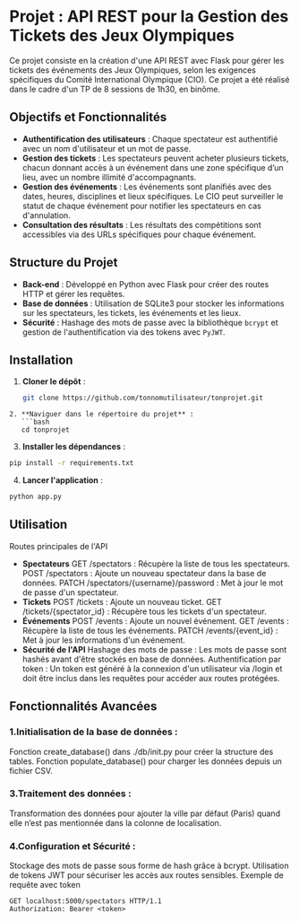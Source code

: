 # Projet : API REST pour la Gestion des Tickets des Jeux Olympiques

Ce projet consiste en la création d'une API REST avec Flask pour gérer les tickets des événements des Jeux Olympiques, selon les exigences spécifiques du Comité International Olympique (CIO). Ce projet a été réalisé dans le cadre d'un TP de 8 sessions de 1h30, en binôme.

## Objectifs et Fonctionnalités

- **Authentification des utilisateurs** : Chaque spectateur est authentifié avec un nom d'utilisateur et un mot de passe.
- **Gestion des tickets** : Les spectateurs peuvent acheter plusieurs tickets, chacun donnant accès à un événement dans une zone spécifique d’un lieu, avec un nombre illimité d'accompagnants.
- **Gestion des événements** : Les événements sont planifiés avec des dates, heures, disciplines et lieux spécifiques. Le CIO peut surveiller le statut de chaque événement pour notifier les spectateurs en cas d'annulation.
- **Consultation des résultats** : Les résultats des compétitions sont accessibles via des URLs spécifiques pour chaque événement.

## Structure du Projet

- **Back-end** : Développé en Python avec Flask pour créer des routes HTTP et gérer les requêtes.
- **Base de données** : Utilisation de SQLite3 pour stocker les informations sur les spectateurs, les tickets, les événements et les lieux.
- **Sécurité** : Hashage des mots de passe avec la bibliothèque `bcrypt` et gestion de l'authentification via des tokens avec `PyJWT`.

## Installation

1. **Cloner le dépôt** :
   ```bash
   git clone https://github.com/tonnomutilisateur/tonprojet.git
```
2. **Naviguer dans le répertoire du projet** :
   ```bash
   cd tonprojet
```
3. **Installer les dépendances** :
```bash
pip install -r requirements.txt
```
4. **Lancer l'application** :
```bash
python app.py
```

## Utilisation

Routes principales de l'API
- **Spectateurs**
GET /spectators : Récupère la liste de tous les spectateurs.
POST /spectators : Ajoute un nouveau spectateur dans la base de données.
PATCH /spectators/{username}/password : Met à jour le mot de passe d'un spectateur.
- **Tickets**
POST /tickets : Ajoute un nouveau ticket.
GET /tickets/{spectator_id} : Récupère tous les tickets d'un spectateur.
- **Événements**
POST /events : Ajoute un nouvel événement.
GET /events : Récupère la liste de tous les événements.
PATCH /events/{event_id} : Met à jour les informations d'un événement.
- **Sécurité de l'API**
Hashage des mots de passe : Les mots de passe sont hashés avant d'être stockés en base de données.
Authentification par token : Un token est généré à la connexion d'un utilisateur via /login et doit être inclus dans les requêtes pour accéder aux routes protégées.

## Fonctionnalités Avancées

### 1.Initialisation de la base de données :
Fonction create_database() dans ./db/init.py pour créer la structure des tables.
Fonction populate_database() pour charger les données depuis un fichier CSV.
### 3.Traitement des données :
Transformation des données pour ajouter la ville par défaut (Paris) quand elle n’est pas mentionnée dans la colonne de localisation.
### 4.Configuration et Sécurité :
Stockage des mots de passe sous forme de hash grâce à bcrypt.
Utilisation de tokens JWT pour sécuriser les accès aux routes sensibles.
Exemple de requête avec token

```http
GET localhost:5000/spectators HTTP/1.1
Authorization: Bearer <token> 
```
